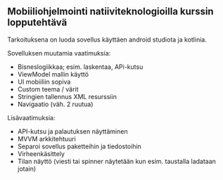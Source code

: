 ## Mobiiliohjelmointi natiiviteknologioilla kurssin lopputehtävä

Tarkoituksena on luoda sovellus käyttäen android studiota ja kotlinia.

Sovelluksen muutamia vaatimuksia:

- Bisneslogiikkaa; esim. laskentaa, APi-kutsu
- ViewModel mallin käyttö
- UI mobiiliin sopiva
- Custom teema / värit
- Stringien tallennus XML resurssiin
- Navigaatio (väh. 2 ruutua)

Lisävaatimuksia:

- API-kutsu ja palautuksen näyttäminen
- MVVM arkkitehtuuri
- Separoi sovellus paketteihin ja tiedostoihin
- Virheenkäsittely
- Tilan näyttö (viesti tai spinner näytetään kun esim. taustalla ladataan jotain)
